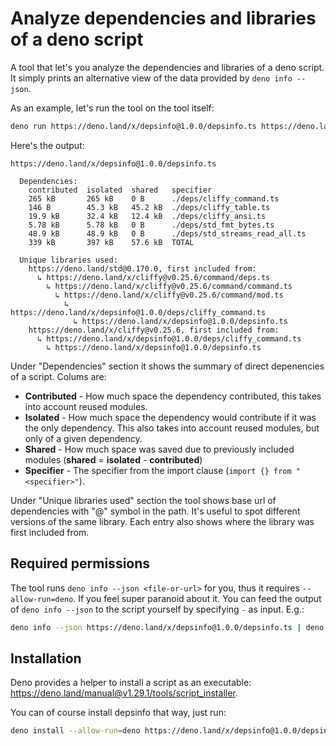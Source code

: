 # Analyze dependencies and libraries of a deno script

A tool that let's you analyze the dependencies and libraries of a deno script. It simply prints an alternative view of the data provided by `deno info --json`.

As an example, let's run the tool on the tool itself:

```sh
deno run https://deno.land/x/depsinfo@1.0.0/depsinfo.ts https://deno.land/x/depsinfo@1.0.0/depsinfo.ts
```

Here's the output:

```
https://deno.land/x/depsinfo@1.0.0/depsinfo.ts

  Dependencies:
    contributed  isolated  shared   specifier
    265 kB       265 kB    0 B      ./deps/cliffy_command.ts
    146 B        45.3 kB   45.2 kB  ./deps/cliffy_table.ts
    19.9 kB      32.4 kB   12.4 kB  ./deps/cliffy_ansi.ts
    5.78 kB      5.78 kB   0 B      ./deps/std_fmt_bytes.ts
    48.9 kB      48.9 kB   0 B      ./deps/std_streams_read_all.ts
    339 kB       397 kB    57.6 kB  TOTAL

  Unique libraries used:
    https://deno.land/std@0.170.0, first included from:
      ↳ https://deno.land/x/cliffy@v0.25.6/command/deps.ts
        ↳ https://deno.land/x/cliffy@v0.25.6/command/command.ts
          ↳ https://deno.land/x/cliffy@v0.25.6/command/mod.ts
            ↳ https://deno.land/x/depsinfo@1.0.0/deps/cliffy_command.ts
              ↳ https://deno.land/x/depsinfo@1.0.0/depsinfo.ts
    https://deno.land/x/cliffy@v0.25.6, first included from:
      ↳ https://deno.land/x/depsinfo@1.0.0/deps/cliffy_command.ts
        ↳ https://deno.land/x/depsinfo@1.0.0/depsinfo.ts
```

Under "Dependencies" section it shows the summary of direct depenencies of a script. Colums are:

 - **Contributed** - How much space the dependency contributed, this takes into account reused modules.
 - **Isolated** - How much space the dependency would contribute if it was the only dependency. This also takes into account reused modules, but only of a given dependency.
 - **Shared** - How much space was saved due to previously included modules (**shared** = **isolated** - **contributed**)
 - **Specifier** - The specifier from the import clause (`import {} from "<specifier>"`).

Under "Unique libraries used" section the tool shows base url of dependencies with "@" symbol in the path. It's useful to spot different versions of the same library. Each entry also shows where the library was first included from.

## Required permissions

The tool runs `deno info --json <file-or-url>` for you, thus it requires `--allow-run=deno`. If you feel super paranoid about it. You can feed the output of `deno info --json` to the script yourself by specifying `-` as input. E.g.:
```sh
deno info --json https://deno.land/x/depsinfo@1.0.0/depsinfo.ts | deno run https://deno.land/x/depsinfo@1.0.0/depsinfo.ts -
```

## Installation

Deno provides a helper to install a script as an executable: https://deno.land/manual@v1.29.1/tools/script_installer.

You can of course install depsinfo that way, just run:

```sh
deno install --allow-run=deno https://deno.land/x/depsinfo@1.0.0/depsinfo.ts
```